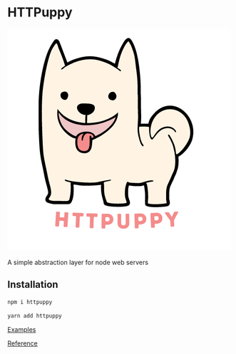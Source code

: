 # HTTPuppy

![](/logo.png)

A simple abstraction layer for node web servers


## Installation

```cmd
npm i httpuppy
```

```cmd
yarn add httpuppy
```

[Examples](/examples/)

[Reference](/docs/modules.md)
